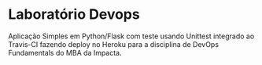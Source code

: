 # Laboratório Devops

Aplicação Simples em Python/Flask com teste usando Unittest integrado ao Travis-CI fazendo deploy no Heroku para a disciplina de DevOps Fundamentals do MBA da Impacta.
